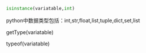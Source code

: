 ```python
isinstance(variatable,int)
```

python中数据类型包括：int,str,float,list,tuple,dict,set,list



getType(variatable)

typeof(variatable)